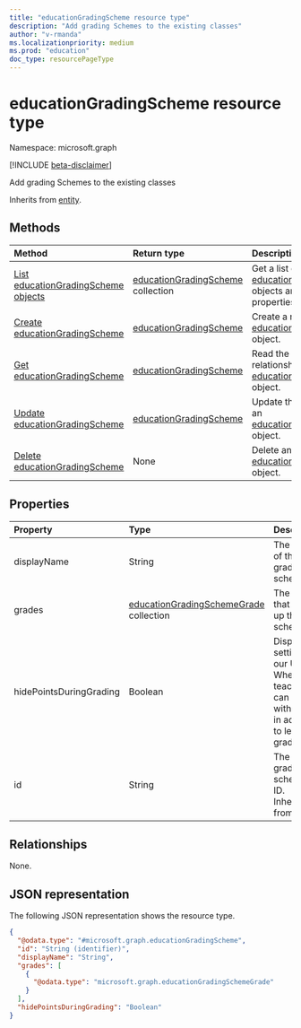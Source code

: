 ```yaml
---
title: "educationGradingScheme resource type"
description: "Add grading Schemes to the existing classes"
author: "v-rmanda"
ms.localizationpriority: medium
ms.prod: "education"
doc_type: resourcePageType
---
```


# educationGradingScheme resource type

Namespace: microsoft.graph

[!INCLUDE [beta-disclaimer](../../includes/beta-disclaimer.md)]

Add grading Schemes to the existing classes


Inherits from [entity](../resources/entity.md).

## Methods
|Method|Return type|Description|
|:---|:---|:---|
|[List educationGradingScheme objects](../api/educationassignment-list-gradingscheme.md)|[educationGradingScheme](../resources/educationgradingscheme.md) collection|Get a list of the [educationGradingScheme](../resources/educationgradingscheme.md) objects and their properties.|
|[Create educationGradingScheme](../api/educationassignment-post-gradingscheme.md)|[educationGradingScheme](../resources/educationgradingscheme.md)|Create a new [educationGradingScheme](../resources/educationgradingscheme.md) object.|
|[Get educationGradingScheme](../api/educationgradingscheme-get.md)|[educationGradingScheme](../resources/educationgradingscheme.md)|Read the properties and relationships of an [educationGradingScheme](../resources/educationgradingscheme.md) object.|
|[Update educationGradingScheme](../api/educationgradingscheme-update.md)|[educationGradingScheme](../resources/educationgradingscheme.md)|Update the properties of an [educationGradingScheme](../resources/educationgradingscheme.md) object.|
|[Delete educationGradingScheme](../api/educationassignment-delete-gradingscheme.md)|None|Delete an [educationGradingScheme](../resources/educationgradingscheme.md) object.|

## Properties
|Property|Type|Description|
|:---|:---|:---|
|displayName|String|The name of the grading scheme. |
|grades|[educationGradingSchemeGrade](../resources/educationgradingschemegrade.md) collection|The grades that make up the scheme.|
|hidePointsDuringGrading|Boolean|Display setting for our UI. Whether teachers can grade with points in addition to letter grades.|
|id|String|The grading scheme's ID.  Inherited from [entity](../resources/entity.md).|

## Relationships
None.

## JSON representation
The following JSON representation shows the resource type.
<!-- {
  "blockType": "resource",
  "keyProperty": "id",
  "@odata.type": "microsoft.graph.educationGradingScheme",
  "baseType": "microsoft.graph.entity",
  "openType": false
}
-->
``` json
{
  "@odata.type": "#microsoft.graph.educationGradingScheme",
  "id": "String (identifier)",
  "displayName": "String",
  "grades": [
    {
      "@odata.type": "microsoft.graph.educationGradingSchemeGrade"
    }
  ],
  "hidePointsDuringGrading": "Boolean"
}
```

